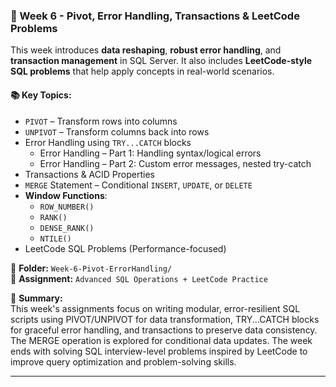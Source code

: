 ### 🔹 Week 6 - Pivot, Error Handling, Transactions & LeetCode Problems

This week introduces **data reshaping**, **robust error handling**, and **transaction management** in SQL Server. It also includes **LeetCode-style SQL problems** that help apply concepts in real-world scenarios.

#### 📚 Key Topics:

- `PIVOT` – Transform rows into columns  
- `UNPIVOT` – Transform columns back into rows  
- Error Handling using `TRY...CATCH` blocks  
  - Error Handling – Part 1: Handling syntax/logical errors  
  - Error Handling – Part 2: Custom error messages, nested try-catch  
- Transactions & ACID Properties  
- `MERGE` Statement – Conditional `INSERT`, `UPDATE`, or `DELETE`  
- **Window Functions**:  
  - `ROW_NUMBER()`  
  - `RANK()`  
  - `DENSE_RANK()`  
  - `NTILE()`  
- LeetCode SQL Problems (Performance-focused)

📁 **Folder:** `Week-6-Pivot-ErrorHandling/`  
📄 **Assignment:** `Advanced SQL Operations + LeetCode Practice`

📝 **Summary:**  
This week's assignments focus on writing modular, error-resilient SQL scripts using PIVOT/UNPIVOT for data transformation, TRY...CATCH blocks for graceful error handling, and transactions to preserve data consistency. The MERGE operation is explored for conditional data updates. The week ends with solving SQL interview-level problems inspired by LeetCode to improve query optimization and problem-solving skills.

---
